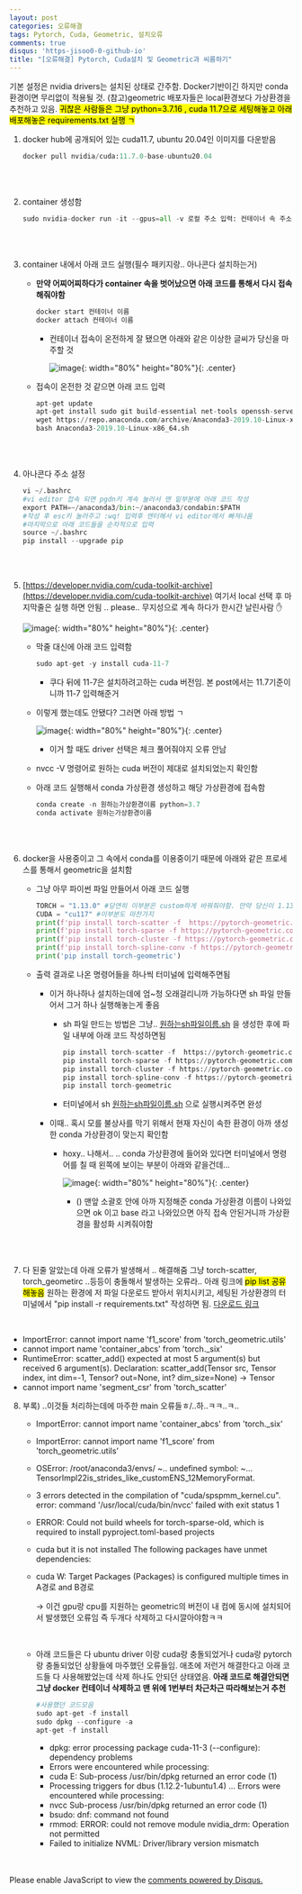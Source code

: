 ```yaml
---
layout: post
categories: 오류해결
tags: Pytorch, Cuda, Geometric, 설치오류
comments: true
disqus: 'https-jisoo0-0-github-io' 
title: "[오류해결] Pytorch, Cuda설치 및 Geometric과 씨름하기"
---
```


기본 설정은 nvidia drivers는 설치된 상태로 간주함. 
Docker기반이긴 하지만 conda 환경이면 무리없이 적용될 것.
(참고)geometric 배포자들은 local환경보다 가상환경을 추천하고 있음.
<mark>귀찮은 사람들은 그냥 python=3.7.16 , cuda 11.7으로 세팅해놓고 아래 배포해놓은 requirements.txt 실행 ㄱ</mark>
1. docker hub에 공개되어 있는 cuda11.7, ubuntu 20.04인  이미지를 다운받음

    ```python
    docker pull nvidia/cuda:11.7.0-base-ubuntu20.04
    ```
<br/>
<br/>

2. container 생성함 

    ```python
    sudo nvidia-docker run -it --gpus=all -v 로컬 주소 입력: 컨테이너 속 주소 입력 --shm-size=사이즈크기G --name=컨테이너 이름 docker.io/nvidia/cuda:11.3.0-base-ubuntu18.04 /bin/bash
    ```
<br/>
<br/>

3. container 내에서 아래 코드 실행(필수 패키지랑.. 아나콘다 설치하는거)
    - **만약 어찌어찌하다가 container 속을 벗어났으면 아래 코드를 통해서 다시 접속해줘야함**
        
        ```python
        docker start 컨테이너 이름
        docker attach 컨테이너 이름
        ```
        
        - 컨테이너 접속이 온전하게 잘 됐으면 아래와 같은 이상한 글씨가 당신을 마주할 것
            
            ![image](https://github.com/jisoo0-0/jisoo0-0.github.io/assets/130432190/e13dd194-f8e2-46d6-b584-c256b44b0ee1){: width="80%" height="80%"}{: .center}
            
    - 접속이 온전한 것 같으면 아래 코드 입력
        
        ```python
        apt-get update
        apt-get install sudo git build-essential net-tools openssh-server curl gedit autoconf automake libtool make g++ wget vim -y
        wget https://repo.anaconda.com/archive/Anaconda3-2019.10-Linux-x86_64.sh
        bash Anaconda3-2019.10-Linux-x86_64.sh
        ```
<br/>
<br/>

4. 아나콘다 주소 설정

    ```python
    vi ~/.bashrc
    #vi editor 접속 되면 pgdn키 계속 눌러서 맨 밑부분에 아래 코드 작성
    export PATH=~/anaconda3/bin:~/anaconda3/condabin:$PATH
    #작성 후 esc키 눌러주고 :wq! 입력후 엔터해서 vi editor에서 빠져나옴
    #마지막으로 아래 코드들을 순차적으로 입력
    source ~/.bashrc
    pip install --upgrade pip
    ```
<br/>
<br/>

5. [https://developer.nvidia.com/cuda-toolkit-archive](https://developer.nvidia.com/cuda-toolkit-archive) 여기서 local 선택 후 마지막줄은 실행 하면 안됨 .. please.. 무지성으로 계속 하다가 한시간 날린사람 ✋
    
    ![image](https://github.com/jisoo0-0/jisoo0-0.github.io/assets/130432190/f0e765b5-858a-479b-acba-17f89f254a74){: width="80%" height="80%"}{: .center}
    
    - 막줄 대신에 아래 코드 입력함
        
        ```python
        sudo apt-get -y install cuda-11-7
        ```
        
        - 쿠다 뒤에 11-7은 설치하려고하는 cuda 버전임. 본 post에서는 11.7기준이니까 11-7 입력해준거
    - 이렇게 했는데도 안됐다? 그러면 아래 방법 ㄱ
        
        ![image](https://github.com/jisoo0-0/jisoo0-0.github.io/assets/130432190/8233d0bf-c120-478d-b212-cb9ee44f5160){: width="80%" height="80%"}{: .center}
        
        - 이거 할 때도 driver 선택은 체크 풀어줘야지 오류 안남
    - nvcc -V 명령어로 원하는 cuda 버전이 제대로 설치되었는지 확인함
    - 아래 코드 실행해서 conda 가상환경 생성하고 해당 가상환경에 접속함
        
        ```python
        conda create -n 원하는가상환경이름 python=3.7
        conda activate 원하는가상환경이름 
        ```
<br/>
<br/>

6. docker을 사용중이고 그 속에서 conda를 이용중이기 때문에 아래와 같은 프로세스를 통해서 geometric을 설치함
    
    -  그냥 아무 파이썬 파일 만들어서 아래 코드 실행
        
        ```python
        TORCH = "1.13.0" #당연히 이부분은 custom하게 바꿔줘야함. 만약 당신이 1.13.1을 설치한 상황이라면 1.13.1을 입력하길
        CUDA = "cu117" #이부분도 마찬가지
        print(f'pip install torch-scatter -f  https://pytorch-geometric.com/whl/torch-${TORCH}+${CUDA}.html')
        print(f'pip install torch-sparse -f https://pytorch-geometric.com/whl/torch-${TORCH}+${CUDA}.html')
        print(f'pip install torch-cluster -f https://pytorch-geometric.com/whl/torch-${TORCH}+${CUDA}.html')
        print(f'pip install torch-spline-conv -f https://pytorch-geometric.com/whl/torch-${TORCH}+${CUDA}.html')
        print('pip install torch-geometric')
        ```
    

    - 출력 결과로 나온 명령어들을 하나씩 터미널에 입력해주면됨
        - 이거 하나하나 설치하는데에 엄~청 오래걸리니까 가능하다면 sh 파일 만들어서 그거 하나 실행해놓는게 좋음
            - sh 파일 만드는 방법은 그냥.. [원하는sh파일이름.sh](http://원하는sh파일이름.sh) 을 생성한 후에 파일 내부에 아래 코드 작성하면됨
                
                ```python
                pip install torch-scatter -f  https://pytorch-geometric.com/whl/torch-$1.13.0+$cu117.html
                pip install torch-sparse -f https://pytorch-geometric.com/whl/torch-$1.13.0+$cu117.html
                pip install torch-cluster -f https://pytorch-geometric.com/whl/torch-$1.13.0+$cu117.html
                pip install torch-spline-conv -f https://pytorch-geometric.com/whl/torch-$1.13.0+$cu117.html
                pip install torch-geometric
                ```
                
            - 터미널에서 sh [원하는sh파일이름.sh](http://원하는sh파일이름.sh) 으로 실행시켜주면 완성

        - 이때.. 혹시 모를 불상사를 막기 위해서 현재 자신이 속한 환경이 아까 생성한 conda 가상환경이 맞는지 확인함
            - hoxy.. 나해서.. .. conda 가상환경에 들어와 있다면 터미널에서 명령어를 칠 때 왼쪽에 보이는 부분이 아래와 같을건데…
                
                ![image](https://github.com/jisoo0-0/jisoo0-0.github.io/assets/130432190/14efc26c-ea0e-4b21-868d-eec7004a5b2e){: width="80%" height="80%"}{: .center}
                
                - () 맨앞 소괄호 안에 아까 지정해준 conda 가상환경 이름이 나와있으면 ok 이고 base 라고 나와있으면 아직 접속 안된거니까 가상환경을 활성화 시켜줘야함
<br/>
<br/>

7. 다 된줄 알았는데 아래 오류가 발생해서 .. 해결해줌 그냥 torch-scatter, torch_geometirc ..등등이 충돌해서 발생하는 오류라.. 아래 링크에 <mark>pip list 공유해놓음</mark>   원하는 환경에 저 파일 다운로드 받아서 위치시키고, 세팅된 가상환경의 터미널에서 "pip install -r requirements.txt" 작성하면 됨. 
[다운로드 링크](https://drive.google.com/file/d/1RIu_r41IKiIeiblYlPte_dgHkCnhl6ww/view?usp=sharing)
<br/>

- ImportError: cannot import name 'f1_score' from 'torch_geometric.utils' 
- cannot import name 'container_abcs' from 'torch._six'
- RuntimeError: scatter_add() expected at most 5 argument(s) but received 6 argument(s). Declaration: scatter_add(Tensor src, Tensor index, int dim=-1, Tensor? out=None, int? dim_size=None) -> Tensor
- cannot import name 'segment_csr' from 'torch_scatter'


8. 부록) ..이것들 처리하는데에 마주한 main 오류들ㅎ/..하..ㅋㅋ..ㅋ..

    - ImportError: cannot import name 'container_abcs' from 'torch._six’
    - ImportError: cannot import name 'f1_score' from 'torch_geometric.utils’
    - OSError: /root/anaconda3/envs/ ~..  undefined symbol: ~… TensorImpl22is_strides_like_customENS_12MemoryFormat.
    - 3 errors detected in the compilation of "cuda/spspmm_kernel.cu". error: command '/usr/local/cuda/bin/nvcc' failed with exit status 1
    - ERROR: Could not build wheels for torch-sparse-old, which is required to install pyproject.toml-based projects
    - cuda but it is not installed The following packages have unmet dependencies:
    - cuda W: Target Packages (Packages) is configured multiple times in A경로 and B경로
        
        → 이건 gpu랑 cpu를 지원하는 geometric의 버전이 내 컴에 동시에 설치되어서 발생했던 오류임 즉 두개다 삭제하고 다시깔아야함ㅋㅋ
    <br/>


    - 아래 코드들은 다 ubuntu driver 이랑 cuda랑 충돌되었거나 cuda랑 pytorch랑 충돌되었던 상황들에 마주했던 오류들임. 애초에 저런거 해결한다고 아래 코드들 다 사용해봤었는데 삭제 하나도 안되던 상태였음. **아래 코드로 해결안되면 그냥 docker 컨테이너 삭제하고 맨 위에 1번부터 차근차근 따라해보는거 추천**
        
        ```python
        #사용했던 코드모음
        sudo apt-get -f install
        sudo dpkg --configure -a
        apt-get -f install
        ```
        
        - dpkg: error processing package cuda-11-3 (--configure): dependency problems
        - Errors were encountered while processing:
        - cuda E: Sub-process /usr/bin/dpkg returned an error code (1)
        - Processing triggers for dbus (1.12.2-1ubuntu1.4) ... Errors were encountered while processing:
        - nvcc Sub-process /usr/bin/dpkg returned an error code (1)
        - bsudo: dnf: command not found
        - rmmod: ERROR: could not remove module nvidia_drm: Operation not permitted
        - Failed to initialize NVML: Driver/library version mismatch

<br/>
<br/>
<div id="disqus_thread"></div>
<script>
    (function() { // DON'T EDIT BELOW THIS LINE
    var d = document, s = d.createElement('script');
    s.src = 'https://https-jisoo0-0-github-io.disqus.com/embed.js';
    s.setAttribute('data-timestamp', +new Date());
    (d.head || d.body).appendChild(s);
    })();
</script>
<noscript>Please enable JavaScript to view the <a href="https://disqus.com/?ref_noscript">comments powered by Disqus.</a></noscript>

[jekyll-docs]: http://jekyllrb.com/docs/home
[jekyll-gh]:   https://github.com/jekyll/jekyll
[jekyll-talk]: https://talk.jekyllrb.com/